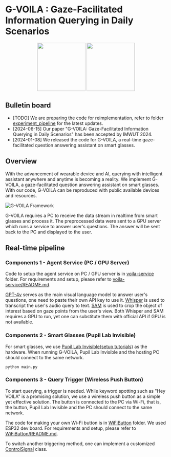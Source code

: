 # G-VOILA : Gaze-Facilitated Information Querying in Daily Scenarios

<p align="center">
  <img src='https://avatars.githubusercontent.com/u/155179055?s=200&v=4' height=150> 
    <img src='./assets/gvoila.png' height=150>
</p>

## Bulletin board
- [TODO] We are preparing the code for reimplementation, refer to folder [experiment_pipeline](./experiment_pipeline) for the latest updates.
- [2024-06-15] Our paper "G-VOILA: Gaze-Facilitated Information Querying in Daily Scenarios" has been accepted by IMWUT 2024.
- [2024-01-08] We released the code for G-VOILA, a real-time gaze-facilitated question answering assistant on smart glasses.

## Overview 
With the advancement of wearable device and AI, querying with intelligent assistant anywhere and anytime is becoming a reality. We implement G-VOILA, a gaze-facilitated question answering assistant on smart glasses. With our code, G-VOILA can be reproduced with public available devices and resources.

![G-VOILA Framework](./assets/framework.png)

G-VOILA requires a PC to receive the data stream in realtime from smart glasses and process it. The preprocessed data were sent to a GPU server which runs a service to answer user's questions. The answer will be sent back to the PC and displayed to the user. 

## Real-time pipeline


### Components 1 - Agent Service (PC / GPU Server)
Code to setup the agent service on PC / GPU server is in [voila-service](./voila-service) folder. For requirements and setup, please refer to [voila-service/README.md](./voila-service/README.md).

[GPT-4v](https://platform.openai.com/docs/guides/vision) serves as the main visual language model to answer user's questions, one need to paste their own API key to use it. [Whisper](https://github.com/openai/whisper) is used to transcript the user's audio query to text. [SAM](https://github.com/facebookresearch/segment-anything) is used to crop the object of interest based on gaze points from the user's view. Both Whisper and SAM requires a GPU to run, yet one can substitute them with official API if GPU is not available.

### Components 2 - Smart Glasses (Pupil Lab Invisible)
For smart glasses, we use [Pupil Lab Invisible(setup tutorials)](https://docs.pupil-labs.com/invisible/) as the hardware. When running G-VOILA, Pupil Lab Invisible and the hosting PC should connect to the same network. 
```
python main.py
```


### Components 3 - Query Trigger (Wireless Push Button)
To start querying, a trigger is needed. While keyword spotting such as "Hey VOILA" is a promising solution, we use a wireless push button as a simple yet effective solution. The button is connected to the PC via Wi-Fi, that is, the button, Pupil Lab Invisible and the PC should connect to the same network.

The code for making your own Wi-Fi button is in [WiFiButton](./WiFiButton) folder. We used ESP32 dev board. For requirements and setup, please refer to [WiFiButton/README.md](./WiFiButton/README.md).

To switch another triggering method, one can implement a customized [ControlSignal](ControlSignal.py) class.